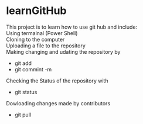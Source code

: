 # learnGitHub
<p>This project is to learn how to use git hub and include: <br>
Using termainal (Power Shell) <br>
Cloning to the computer<br>
Uploading a file to the repository<br>
Making changing and udating the repository by
	<ul>
	  <li>git add</li>
    <li>git commint -m</li>
  </ul>
<p>Checking the Status of the repository with</p>
  <ul>
    <li>git status</li>
  </ul>
<p>Dowloading changes made by contributors</p>
  <ul>
 <li>git pull</li>
 </ul>
  

